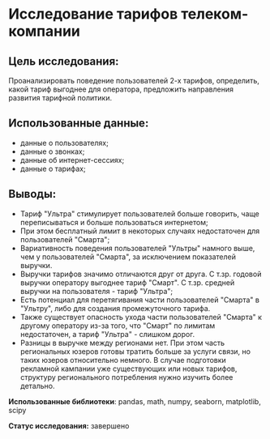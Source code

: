 # Исследование тарифов телеком-компании

## Цель исследования:

Проанализировать поведение пользователей 2-х тарифов, определить, какой тариф выгоднее для оператора, предложить направления развития тарифной политики.

## Использованные данные:

- данные о пользователях;
- данные о звонках;
- данные об интернет-сессиях;
- данные о тарифах;

## Выводы:

- Тариф "Ультра" стимулирует пользователей больше говорить, чаще переписываться и больше пользоваться интернетом;
- При этом бесплатный лимит в некоторых случаях недостаточен для пользователей "Смарта";
- Вариативность поведения пользователей "Ультры" намного выше, чем у пользователей "Смарта", за исключением показателей выручки.
- Выручки тарифов значимо отличаются друг от друга. С т.зр. годовой выручки оператору выгоднее тариф "Смарт". С т.зр. средней выручки на пользователя - тариф "Ультра";
- Есть потенциал для перетягивания части пользователей "Смарта" в "Ультру", либо для создания промежуточного тарифа.
- Также существует опасность ухода части пользователей "Смарта" к другому оператору из-за того, что "Смарт" по лимитам недостаточен, а тариф "Ультра" - слишком дорог.
- Разницы в выручке между регионами нет. При этом часть региональных юзеров готовы тратить больше за услуги связи, но таких юзеров относительно немного. В случае подготовки рекламной кампании уже существующих или новых тарифов, структуру регионального потребления нужно изучить более детально.

**Использованные библиотеки**: pandas, math, numpy, seaborn, matplotlib, scipy

**Статус исследования:** завершено


